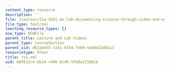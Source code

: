 ```yaml
---
content_type: resource
description: ''
file: /courses/21a-550j-dv-lab-documenting-science-through-video-and-new-media-fall-2012/b8f612c4bb24c4966cd65fe8a271b6cb_rss.xml
file_type: text/xml
learning_resource_types: []
ocw_type: OCWFile
parent_title: Lecture and Lab Videos
parent_type: CourseSection
parent_uid: d61a4e55-ca51-6fb4-fe89-4ab0e52d9a13
resourcetype: Other
title: rss.xml
uid: b8f612c4-bb24-c496-6cd6-5fe8a271b6cb
---
```

